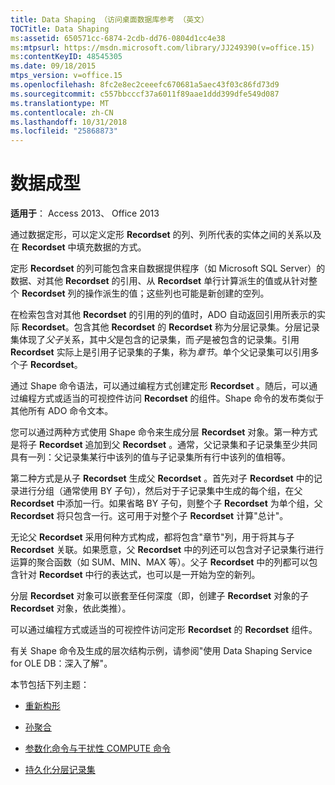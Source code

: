 ```yaml
---
title: Data Shaping （访问桌面数据库参考 （英文）
TOCTitle: Data Shaping
ms:assetid: 650571cc-6874-2cdb-dd76-0804d1cc4e38
ms:mtpsurl: https://msdn.microsoft.com/library/JJ249390(v=office.15)
ms:contentKeyID: 48545305
ms.date: 09/18/2015
mtps_version: v=office.15
ms.openlocfilehash: 8fc2e8ec2ceeefc670681a5aec43f03c86fd73d9
ms.sourcegitcommit: c557bbcccf37a6011f89aae1ddd399dfe549d087
ms.translationtype: MT
ms.contentlocale: zh-CN
ms.lasthandoff: 10/31/2018
ms.locfileid: "25868873"
---
```

# <a name="data-shaping"></a>数据成型


**适用于**： Access 2013、 Office 2013

通过数据定形，可以定义定形 **Recordset** 的列、列所代表的实体之间的关系以及在 **Recordset** 中填充数据的方式。

定形 **Recordset** 的列可能包含来自数据提供程序（如 Microsoft SQL Server）的数据、对其他 **Recordset** 的引用、从 **Recordset** 单行计算派生的值或从针对整个 **Recordset** 列的操作派生的值；这些列也可能是新创建的空列。

在检索包含对其他 **Recordset** 的引用的列的值时，ADO 自动返回引用所表示的实际 **Recordset**。包含其他 **Recordset** 的 **Recordset** 称为分层记录集。分层记录集体现了*父子*关系，其中*父*是包含的记录集，而*子*是被包含的记录集。引用 **Recordset** 实际上是引用子记录集的子集，称为*章节*。单个父记录集可以引用多个子 **Recordset**。

通过 Shape 命令语法，可以通过编程方式创建定形 **Recordset** 。随后，可以通过编程方式或适当的可视控件访问 **Recordset** 的组件。Shape 命令的发布类似于其他所有 ADO 命令文本。

您可以通过两种方式使用 Shape 命令来生成分层 **Recordset** 对象。第一种方式是将子 **Recordset** 追加到父 **Recordset** 。通常，父记录集和子记录集至少共同具有一列：父记录集某行中该列的值与子记录集所有行中该列的值相等。

第二种方式是从子 **Recordset** 生成父 **Recordset** 。首先对子 **Recordset** 中的记录进行分组（通常使用 BY 子句），然后对于子记录集中生成的每个组，在父 **Recordset** 中添加一行。如果省略 BY 子句，则整个子 **Recordset** 为单个组，父 **Recordset** 将只包含一行。这可用于对整个子 **Recordset** 计算"总计"。

无论父 **Recordset** 采用何种方式构成，都将包含"章节"列，用于将其与子 **Recordset** 关联。如果愿意，父 **Recordset** 中的列还可以包含对子记录集行进行运算的聚合函数（如 SUM、MIN、MAX 等）。父子 **Recordset** 中的列都可以包含针对 **Recordset** 中行的表达式，也可以是一开始为空的新列。

分层 **Recordset** 对象可以嵌套至任何深度（即，创建子 **Recordset** 对象的子 **Recordset** 对象，依此类推）。

可以通过编程方式或适当的可视控件访问定形 **Recordset** 的 **Recordset** 组件。

有关 Shape 命令及生成的层次结构示例，请参阅"使用 Data Shaping Service for OLE DB：深入了解"。

本节包括下列主题：

- [重新构形](reshaping.md)

- [孙聚合](grandchild-aggregates.md)

- [参数化命令与干扰性 COMPUTE 命令](parameterized-commands-with-intervening-compute-commands.md)

- [持久化分层记录集](persisting-hierarchical-recordsets.md)